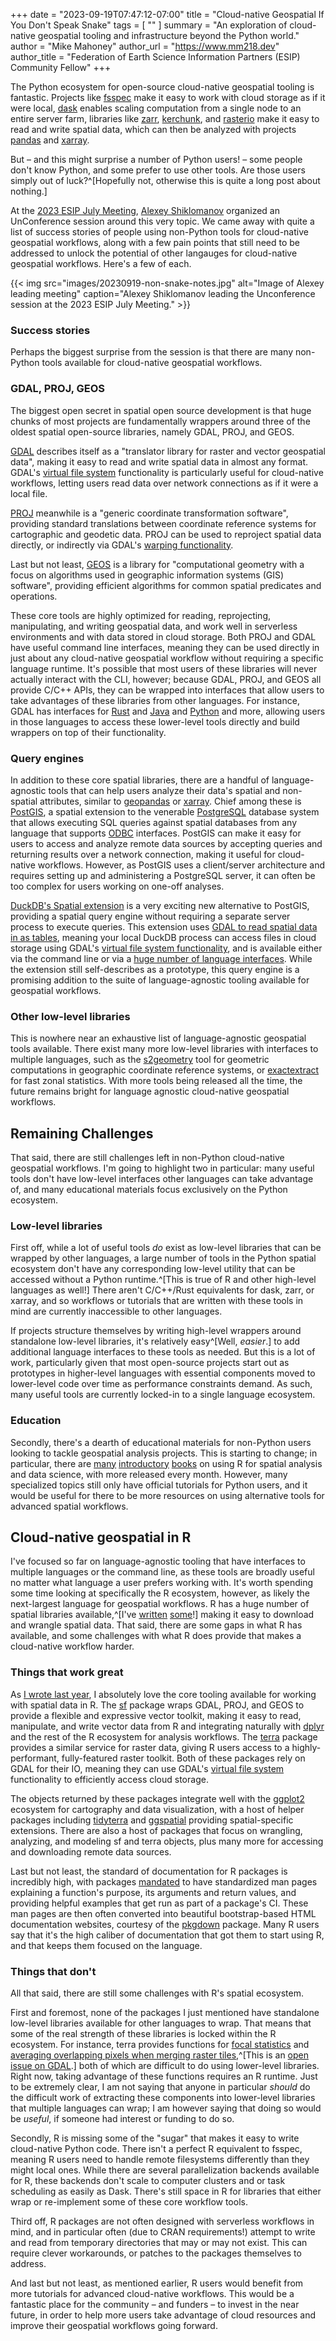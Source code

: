 +++
date = "2023-09-19T07:47:12-07:00"
title = "Cloud-native Geospatial If You Don't Speak Snake"
tags = [ ""
]
summary = "An exploration of cloud-native geospatial tooling and infrastructure beyond the Python world."
author = "Mike Mahoney"
author_url = "https://www.mm218.dev"
author_title = "Federation of Earth Science Information Partners (ESIP) Community Fellow"
+++

The Python ecosystem for open-source cloud-native geospatial tooling is fantastic. Projects like [fsspec](https://pypi.org/project/fsspec/) make it easy to work with cloud storage as if it were local, [dask](https://www.dask.org/) enables scaling computation from a single node to an entire server farm, libraries like [zarr](https://github.com/zarr-developers/zarr-python), [kerchunk](https://fsspec.github.io/kerchunk/), and [rasterio](https://github.com/rasterio/rasterio) make it easy to read and write spatial data, which can then be analyzed with projects [pandas](https://pandas.pydata.org/) and [xarray](https://github.com/pydata/xarray).

But &ndash; and this might surprise a number of Python users! &ndash; some people don't know Python, and some prefer to use other tools. Are those users simply out of luck?^[Hopefully not, otherwise this is quite a long post about nothing.] 

At the [2023 ESIP July Meeting](https://2023julyesipmeeting.sched.com/), [Alexey Shiklomanov](https://github.com/ashiklom) organized an UnConference session around this very topic. We came away with quite a list of success stories of people using non-Python tools for cloud-native geospatial workflows, along with a few pain points that still need to be addressed to unlock the potential of other langauges for cloud-native geospatial workflows. Here's a few of each.

{{< img src="images/20230919-non-snake-notes.jpg" alt="Image of Alexey leading meeting" caption="Alexey Shiklomanov leading the Unconference session at the 2023 ESIP July Meeting." >}} 

### Success stories

Perhaps the biggest surprise from the session is that there are many non-Python tools available for cloud-native geospatial workflows. 

### GDAL, PROJ, GEOS

The biggest open secret in spatial open source development is that huge chunks of most projects are fundamentally wrappers around three of the oldest spatial open-source libraries, namely GDAL, PROJ, and GEOS.

[GDAL](https://gdal.org/) describes itself as a "translator library for raster and vector geospatial data", making it easy to read and write spatial data in almost any format. GDAL's [virtual file system](https://gdal.org/user/virtual_file_systems.html) functionality is particularly useful for cloud-native workflows, letting users read data over network connections as if it were a local file. 

[PROJ](https://proj.org/en/9.3/index.html) meanwhile is a "generic coordinate transformation software", providing standard translations between coordinate reference systems for cartographic and geodetic data. PROJ can be used to reproject spatial data directly, or indirectly via GDAL's [warping functionality](https://gdal.org/programs/gdalwarp.html).

Last but not least, [GEOS](https://libgeos.org/) is a library for "computational geometry with a focus on algorithms used in geographic information systems (GIS) software", providing efficient algorithms for common spatial predicates and operations.

These core tools are highly optimized for reading, reprojecting, manipulating, and writing geospatial data, and work well in serverless environments and with data stored in cloud storage. Both PROJ and GDAL have useful command line interfaces, meaning they can be used directly in just about any cloud-native geospatial workflow without requiring a specific language runtime. It's possible that most users of these libraries will never actually interact with the CLI, however; because GDAL, PROJ, and GEOS all provide C/C++ APIs, they can be wrapped into interfaces that allow users to take advantages of these libraries from other languages. For instance, GDAL has interfaces for [Rust](https://github.com/georust/gdal) and [Java](https://gdal.org/java/) and [Python](https://gdal.org/api/python_bindings.html) and more, allowing users in those languages to access these lower-level tools directly and build wrappers on top of their functionality.

### Query engines

In addition to these core spatial libraries, there are a handful of language-agnostic tools that can help users analyze their data's spatial and non-spatial attributes, similar to [geopandas](https://github.com/geopandas/geopandas) or [xarray](https://github.com/pydata/xarray). Chief among these is [PostGIS](http://postgis.net/docs/manual-3.3/), a spatial extension to the venerable [PostgreSQL](https://www.postgresql.org/) database system that allows executing SQL queries against spatial databases from any language that supports [ODBC](https://learn.microsoft.com/en-us/sql/odbc/microsoft-open-database-connectivity-odbc) interfaces. PostGIS can make it easy for users to access and analyze remote data sources by accepting queries and returning results over a network connection, making it useful for cloud-native workflows. However, as PostGIS uses a client/server architecture and requires setting up and administering a PostgreSQL server, it can often be too complex for users working on one-off analyses.

[DuckDB's Spatial extension](https://duckdb.org/docs/extensions/spatial.html) is a very exciting new alternative to PostGIS, providing a spatial query engine without requiring a separate server process to execute queries. This extension uses [GDAL to read spatial data in as tables](https://duckdb.org/docs/extensions/spatial.html#spatial-table-functions), meaning your local DuckDB process can access files in cloud storage using GDAL's [virtual file system functionality](https://gdal.org/user/virtual_file_systems.html), and is available either via the command line or via a [huge number of language interfaces](https://duckdb.org/docs/api/overview). While the extension still self-describes as a prototype, this query engine is a promising addition to the suite of language-agnostic tooling available for geospatial workflows.

### Other low-level libraries

This is nowhere near an exhaustive list of language-agnostic geospatial tools available. There exist many more low-level libraries with interfaces to multiple languages, such as the [s2geometry](https://s2geometry.io/) tool for geometric computations in geographic coordinate reference systems, or [exactextract](https://github.com/isciences/exactextract) for fast zonal statistics. With more tools being released all the time, the future remains bright for language agnostic cloud-native geospatial workflows.

## Remaining Challenges

That said, there are still challenges left in non-Python cloud-native geospatial workflows. I'm going to highlight two in particular: many useful tools don't have low-level interfaces other languages can take advantage of, and many educational materials focus exclusively on the Python ecosystem.

### Low-level libraries

First off, while a lot of useful tools _do_ exist as low-level libraries that can be wrapped by other languages, a large number of tools in the Python spatial ecosystem don't have any corresponding low-level utility that can be accessed without a Python runtime.^[This is true of R and other high-level languages as well!] There aren't C/C++/Rust equivalents for dask, zarr, or xarray, and so workflows or tutorials that are written with these tools in mind are currently inaccessible to other languages. 

If projects structure themselves by writing high-level wrappers around standalone low-level libraries, it's relatively easy^[Well, _easier_.] to add additional language interfaces to these tools as needed. But this is a lot of work, particularly given that most open-source projects start out as prototypes in higher-level languages with essential components moved to lower-level code over time as performance constraints demand. As such, many useful tools are currently locked-in to a single language ecosystem.

### Education

Secondly, there's a dearth of educational materials for non-Python users looking to tackle geospatial analysis projects. This is starting to change; in particular, there are [many](https://r-spatial.org/book/) [introductory](https://r.geocompx.org/) [books](https://link.springer.com/book/10.1007/978-1-4614-7618-4) on using R for spatial analysis and data science, with more released every month. However, many specialized topics still only have official tutorials for Python users, and it would be useful for there to be more resources on using alternative tools for advanced spatial workflows.

## Cloud-native geospatial in R

I've focused so far on language-agnostic tooling that have interfaces to multiple languages or the command line, as these tools are broadly useful no matter what language a user prefers working with. It's worth spending some time looking at specifically the R ecosystem, however, as likely the next-largest language for geospatial workflows. R has a huge number of spatial libraries available,^[I've [written](https://spatialsample.tidymodels.org/) [some](https://docs.ropensci.org/waywiser/)!] making it easy to download and wrangle spatial data. That said, there are some gaps in what R has available, and some challenges with what R does provide that makes a cloud-native workflow harder.

### Things that work great

As [I wrote last year](https://www.mm218.dev/posts/2022-12-12-tools/#spatial), I absolutely love the core tooling available for working with spatial data in R. The [sf](https://r-spatial.github.io/sf/) package wraps GDAL, PROJ, and GEOS to provide a flexible and expressive vector toolkit, making it easy to read, manipulate, and write vector data from R and integrating naturally with [dplyr](https://dplyr.tidyverse.org/) and the rest of the R ecosystem for analysis workflows. The [terra](https://rspatial.github.io/terra/reference/terra-package.html) package provides a similar service for raster data, giving R users access to a highly-performant, fully-featured raster toolkit. Both of these packages rely on GDAL for their IO, meaning they can use GDAL's [virtual file system](https://gdal.org/user/virtual_file_systems.html) functionality to efficiently access cloud storage. 

The objects returned by these packages integrate well with the [ggplot2](https://ggplot2.tidyverse.org/) ecosystem for cartography and data visualization, with a host of helper packages including [tidyterra](https://dieghernan.github.io/tidyterra/) and [ggspatial](https://paleolimbot.github.io/ggspatial/) providing spatial-specific extensions. There are also a host of packages that focus on wrangling, analyzing, and modeling sf and terra objects, plus many more for accessing and downloading remote data sources.

Last but not least, the standard of documentation for R packages is incredibly high, with packages [mandated](https://cran.r-project.org/doc/manuals/r-release/R-exts.html#Writing-R-documentation-files) to have standardized man pages explaining a function's purpose, its arguments and return values, and providing helpful examples that get run as part of a package's CI. These man pages are then often converted into beautiful bootstrap-based HTML documentation websites, courtesy of the [pkgdown](https://pkgdown.r-lib.org/) package. Many R users say that it's the high caliber of documentation that got them to start using R, and that keeps them focused on the language.

### Things that don't

All that said, there are still some challenges with R's spatial ecosystem. 

First and foremost, none of the packages I just mentioned have standalone low-level libraries available for other languages to wrap. That means that some of the real strength of these libraries is locked within the R ecosystem. For instance, terra provides functions for [focal statistics](https://rspatial.github.io/terra/reference/focal.html) and [averaging overlapping pixels when merging raster tiles](https://rspatial.github.io/terra/reference/mosaic.html),^[This is an [open issue on GDAL](https://github.com/OSGeo/gdal/issues/5176).] both of which are difficult to do using lower-level libraries. Right now, taking advantage of these functions requires an R runtime. Just to be extremely clear, I am not saying that anyone in particular _should_ do the difficult work of extracting these components into lower-level libraries that multiple languages can wrap; I am however saying that doing so would be _useful_, if someone had interest or funding to do so.

Secondly, R is missing some of the "sugar" that makes it easy to write cloud-native Python code. There isn't a perfect R equivalent to fsspec, meaning R users need to handle remote filesystems differently than they might local ones. While there are several parallelization backends available for R, these backends don't scale to computer clusters and or task scheduling as easily as Dask. There's still space in R for libraries that either wrap or re-implement some of these core workflow tools.

Third off, R packages are not often designed with serverless workflows in mind, and in particular often (due to CRAN requirements!) attempt to write and read from temporary directories that may or may not exist. This can require clever workarounds, or patches to the packages themselves to address.

And last but not least, as mentioned earlier, R users would benefit from more tutorials for advanced cloud-native workflows. This would be a fantastic place for the community &ndash; and funders &ndash; to invest in the near future, in order to help more users take advantage of cloud resources and improve their geospatial workflows going forward.

